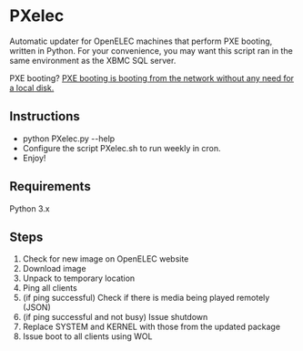 PXelec
======

Automatic updater for OpenELEC machines that perform PXE booting, written in Python.
For your convenience, you may want this script ran in the same environment as the XBMC SQL server.

PXE booting? [PXE booting is booting from the network without any need for a local disk.](http://wiki.openelec.tv/index.php/Network_Boot_-_NFS)


## Instructions
- python PXelec.py --help
- Configure the script PXelec.sh to run weekly in cron.
- Enjoy!

## Requirements
Python 3.x

## Steps
1. Check for new image on OpenELEC website
2. Download image
3. Unpack to temporary location
4. Ping all clients
5. (if ping successful) Check if there is media being played remotely (JSON)
5. (if ping successful and not busy) Issue shutdown
6. Replace SYSTEM and KERNEL with those from the updated package
7. Issue boot to all clients using WOL
